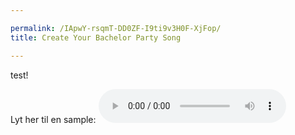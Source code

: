 ```yaml
--- 

permalink: /IApwY-rsqmT-DD0ZF-I9ti9v3H0F-XjFop/ 
title: Create Your Bachelor Party Song

---
```

<div>test!</div>

Lyt her til en sample: 
<audio controls>
  <source src="https://s3.eu-west-1.amazonaws.com/bachelor-files.whatthecontract.com/EWGsE-xHYwo-lRAvg-KMbjtEzREK-Opf9s/3f409f23-a712-4060-b5e6-5aab5b579d11.mp3" type="audio/mpeg">
Your browser does not support the audio element.
</audio>